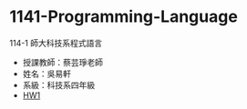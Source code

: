 # 1141-Programming-Language
114-1 師大科技系程式語言
- 授課教師：蔡芸琤老師
- 姓名：吳易軒
- 系級：科技系四年級
- [HW1](https://colab.research.google.com/drive/1Yf0IRSyn03CO16q7zYykNGyhggF1HEF6?usp=sharing)
